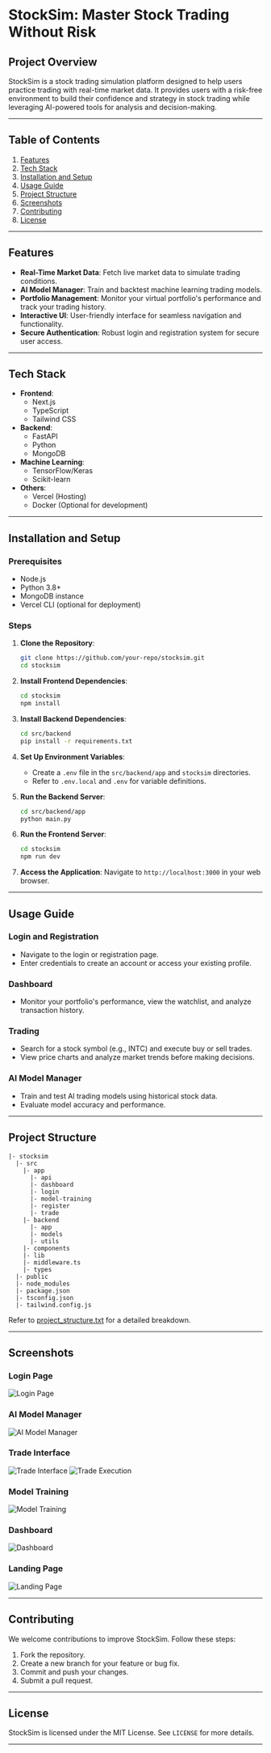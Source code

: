 # StockSim: Master Stock Trading Without Risk

## Project Overview
StockSim is a stock trading simulation platform designed to help users practice trading with real-time market data. It provides users with a risk-free environment to build their confidence and strategy in stock trading while leveraging AI-powered tools for analysis and decision-making.

---

## Table of Contents
1. [Features](#features)
2. [Tech Stack](#tech-stack)
3. [Installation and Setup](#installation-and-setup)
4. [Usage Guide](#usage-guide)
5. [Project Structure](#project-structure)
6. [Screenshots](#screenshots)
7. [Contributing](#contributing)
8. [License](#license)

---

## Features
- **Real-Time Market Data**: Fetch live market data to simulate trading conditions.
- **AI Model Manager**: Train and backtest machine learning trading models.
- **Portfolio Management**: Monitor your virtual portfolio's performance and track your trading history.
- **Interactive UI**: User-friendly interface for seamless navigation and functionality.
- **Secure Authentication**: Robust login and registration system for secure user access.

---

## Tech Stack
- **Frontend**:
  - Next.js
  - TypeScript
  - Tailwind CSS
- **Backend**:
  - FastAPI
  - Python
  - MongoDB
- **Machine Learning**:
  - TensorFlow/Keras
  - Scikit-learn
- **Others**:
  - Vercel (Hosting)
  - Docker (Optional for development)

---

## Installation and Setup

### Prerequisites
- Node.js
- Python 3.8+
- MongoDB instance
- Vercel CLI (optional for deployment)

### Steps
1. **Clone the Repository**:
   ```bash
   git clone https://github.com/your-repo/stocksim.git
   cd stocksim
   ```
2. **Install Frontend Dependencies**:
   ```bash
   cd stocksim
   npm install
   ```
3. **Install Backend Dependencies**:
   ```bash
   cd src/backend
   pip install -r requirements.txt
   ```
4. **Set Up Environment Variables**:
   - Create a `.env` file in the `src/backend/app` and `stocksim` directories.
   - Refer to `.env.local` and `.env` for variable definitions.

5. **Run the Backend Server**:
   ```bash
   cd src/backend/app
   python main.py
   ```
6. **Run the Frontend Server**:
   ```bash
   cd stocksim
   npm run dev
   ```
7. **Access the Application**:
   Navigate to `http://localhost:3000` in your web browser.

---

## Usage Guide

### Login and Registration
- Navigate to the login or registration page.
- Enter credentials to create an account or access your existing profile.

### Dashboard
- Monitor your portfolio's performance, view the watchlist, and analyze transaction history.

### Trading
- Search for a stock symbol (e.g., INTC) and execute buy or sell trades.
- View price charts and analyze market trends before making decisions.

### AI Model Manager
- Train and test AI trading models using historical stock data.
- Evaluate model accuracy and performance.

---

## Project Structure
```
|- stocksim
  |- src
    |- app
      |- api
      |- dashboard
      |- login
      |- model-training
      |- register
      |- trade
    |- backend
      |- app
      |- models
      |- utils
    |- components
    |- lib
    |- middleware.ts
    |- types
  |- public
  |- node_modules
  |- package.json
  |- tsconfig.json
  |- tailwind.config.js
```
Refer to [project_structure.txt](project_structure.txt) for a detailed breakdown.

---

## Screenshots

### Login Page
![Login Page](public/ScreenShots/LoginRegister.png)

### AI Model Manager
![AI Model Manager](public/ScreenShots/TestModel.png)

### Trade Interface
![Trade Interface](public/ScreenShots/Trade1.png)
![Trade Execution](public/ScreenShots/Trade2.png)

### Model Training
![Model Training](public/ScreenShots/TrainModel.png)

### Dashboard
![Dashboard](public/ScreenShots/Dashboard.png)

### Landing Page
![Landing Page](public/ScreenShots/LandingPage.png)

---

## Contributing
We welcome contributions to improve StockSim. Follow these steps:
1. Fork the repository.
2. Create a new branch for your feature or bug fix.
3. Commit and push your changes.
4. Submit a pull request.

---

## License
StockSim is licensed under the MIT License. See `LICENSE` for more details.

---

